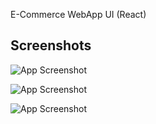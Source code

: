 
E-Commerce WebApp UI (React)



## Screenshots

![App Screenshot](https://drive.google.com/file/d/1xnIsbcNHZPFRPLEheThWTpTRsTtJnWGD/view?usp=sharing)

![App Screenshot](https://drive.google.com/file/d/1Cac9XYS3Iitk7jMNvr9zHHfJf_dkqFrA/view?usp=sharing)

![App Screenshot](https://drive.google.com/file/d/1P8DRJ6Vsq_6sRD10SLlXUT4NU5Ed5ApI/view?usp=sharing)